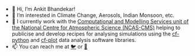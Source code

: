 - 👋 Hi, I’m Ankit Bhandekar!
- 👀 I’m interested in Climate Change, Aerosols, Indian Monsoon, etc.
- 🌱 I currently work with the [Computational and Modelling Services unit of the National Centre for Atmospheric Science (NCAS-CMS)](https://cms.ncas.ac.uk/) helping to publicise and develop recipes for analysing simulations using the [cf-python](https://ncas-cms.github.io/cf-python) and [cf-plot](https://ajheaps.github.io/cf-plot) data analysis software libraries. 
- 📫 You can reach me at [:bird:](https://www.twitter.com/bewithankit) or [:incoming_envelope:](mailto:ankit.bhandekar@reading.ac.uk)
<!---
bewithankit/bewithankit is a ✨ special ✨ repository because its `README.md` (this file) appears on your GitHub profile.
You can click the Preview link to take a look at your changes.
--->

<!---
- 🌱 I’m currently learning ... 
- 💞️ I’m looking to collaborate on ...
--->
